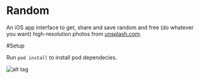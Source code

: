 # Random

An iOS app interface to get, share and save random and free (do whatever you want) high-resolution photos from [unsplash.com](http://unsplash.com/).

#Setup

Run `pod install` to install pod dependecies. 

![alt tag](https://cloud.githubusercontent.com/assets/3449724/18612978/ba0a50be-7d3a-11e6-9e49-5f4caf415853.gif)
